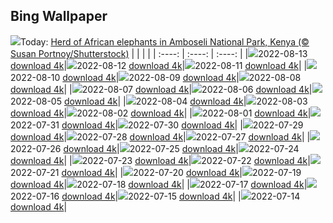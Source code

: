 ## Bing Wallpaper
![](./wallpaper/2022-08-13.jpg)Today: [Herd of African elephants in Amboseli National Park, Kenya (© Susan Portnoy/Shutterstock)](./wallpaper/2022-08-13.jpg)
|      |      |      |
| :----: | :----: | :----: |
|![](./wallpaper/2022-08-13_sm.jpg)2022-08-13 [download 4k](./wallpaper/2022-08-13.jpg)|![](./wallpaper/2022-08-12_sm.jpg)2022-08-12 [download 4k](./wallpaper/2022-08-12.jpg)|![](./wallpaper/2022-08-11_sm.jpg)2022-08-11 [download 4k](./wallpaper/2022-08-11.jpg)|
|![](./wallpaper/2022-08-10_sm.jpg)2022-08-10 [download 4k](./wallpaper/2022-08-10.jpg)|![](./wallpaper/2022-08-09_sm.jpg)2022-08-09 [download 4k](./wallpaper/2022-08-09.jpg)|![](./wallpaper/2022-08-08_sm.jpg)2022-08-08 [download 4k](./wallpaper/2022-08-08.jpg)|
|![](./wallpaper/2022-08-07_sm.jpg)2022-08-07 [download 4k](./wallpaper/2022-08-07.jpg)|![](./wallpaper/2022-08-06_sm.jpg)2022-08-06 [download 4k](./wallpaper/2022-08-06.jpg)|![](./wallpaper/2022-08-05_sm.jpg)2022-08-05 [download 4k](./wallpaper/2022-08-05.jpg)|
|![](./wallpaper/2022-08-04_sm.jpg)2022-08-04 [download 4k](./wallpaper/2022-08-04.jpg)|![](./wallpaper/2022-08-03_sm.jpg)2022-08-03 [download 4k](./wallpaper/2022-08-03.jpg)|![](./wallpaper/2022-08-02_sm.jpg)2022-08-02 [download 4k](./wallpaper/2022-08-02.jpg)|
|![](./wallpaper/2022-08-01_sm.jpg)2022-08-01 [download 4k](./wallpaper/2022-08-01.jpg)|![](./wallpaper/2022-07-31_sm.jpg)2022-07-31 [download 4k](./wallpaper/2022-07-31.jpg)|![](./wallpaper/2022-07-30_sm.jpg)2022-07-30 [download 4k](./wallpaper/2022-07-30.jpg)|
|![](./wallpaper/2022-07-29_sm.jpg)2022-07-29 [download 4k](./wallpaper/2022-07-29.jpg)|![](./wallpaper/2022-07-28_sm.jpg)2022-07-28 [download 4k](./wallpaper/2022-07-28.jpg)|![](./wallpaper/2022-07-27_sm.jpg)2022-07-27 [download 4k](./wallpaper/2022-07-27.jpg)|
|![](./wallpaper/2022-07-26_sm.jpg)2022-07-26 [download 4k](./wallpaper/2022-07-26.jpg)|![](./wallpaper/2022-07-25_sm.jpg)2022-07-25 [download 4k](./wallpaper/2022-07-25.jpg)|![](./wallpaper/2022-07-24_sm.jpg)2022-07-24 [download 4k](./wallpaper/2022-07-24.jpg)|
|![](./wallpaper/2022-07-23_sm.jpg)2022-07-23 [download 4k](./wallpaper/2022-07-23.jpg)|![](./wallpaper/2022-07-22_sm.jpg)2022-07-22 [download 4k](./wallpaper/2022-07-22.jpg)|![](./wallpaper/2022-07-21_sm.jpg)2022-07-21 [download 4k](./wallpaper/2022-07-21.jpg)|
|![](./wallpaper/2022-07-20_sm.jpg)2022-07-20 [download 4k](./wallpaper/2022-07-20.jpg)|![](./wallpaper/2022-07-19_sm.jpg)2022-07-19 [download 4k](./wallpaper/2022-07-19.jpg)|![](./wallpaper/2022-07-18_sm.jpg)2022-07-18 [download 4k](./wallpaper/2022-07-18.jpg)|
|![](./wallpaper/2022-07-17_sm.jpg)2022-07-17 [download 4k](./wallpaper/2022-07-17.jpg)|![](./wallpaper/2022-07-16_sm.jpg)2022-07-16 [download 4k](./wallpaper/2022-07-16.jpg)|![](./wallpaper/2022-07-15_sm.jpg)2022-07-15 [download 4k](./wallpaper/2022-07-15.jpg)|
|![](./wallpaper/2022-07-14_sm.jpg)2022-07-14 [download 4k](./wallpaper/2022-07-14.jpg)|
